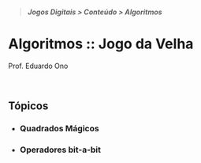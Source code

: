 > <h5>Jogos Digitais > Conteúdo > Algoritmos</h5>

# Algoritmos :: Jogo da Velha

Prof. Eduardo Ono

<br>

## Tópicos

* ### Quadrados Mágicos

* ### Operadores bit-a-bit

<br>

